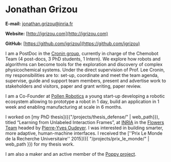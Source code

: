# Jonathan Grizou

**E-mail:** <a href="mailto:jonathan.grizou@inria.fr">jonathan.grizou@inria.fr</a>

**Website:** [http://jgrizou.com](http://jgrizou.com)

**GitHub:** [https://github.com/jgrizou](https://github.com/jgrizou)

<!-- I am an independent thinker capable of undertaking hard tasks without hesitation. I learn quickly new methodologies and I often put forward innovative ideas. -->

I am a PostDoc in the [Cronin group](http://www.chem.gla.ac.uk/cronin/), currently in charge of the Chemobot Team (4 post-docs, 3 PhD students, 1 Intern). We explore how robots and algorithms can become tools for the exploration and discovery of complex physicochemical systems. Under the direct supervision of Prof. Lee Cronin, my responsibilities are to: set-up, coordinate and meet the team agenda, supervise, guide and support team members, present and advertise work to stakeholders and visitors, paper and grant writing, paper review.

I am a Co-Founder at [Pollen Robotics](http://pollen-robotics.com/en/) a young start-up developing a robotic ecosystem allowing to prototype a robot in 1 day, build an application in 1 week and enabling manufacturing at scale in 6 months.

I worked on [my PhD thesis]({{"/projects/thesis_defense/" | web_path}}), titled “Learning from Unlabeled Interaction Frames”, at [INRIA](http://www.inria.fr/) in the [Flowers Team](http://flowers.inria.fr/) headed by [Pierre-Yves Oudeyer](http://www.pyoudeyer.com/). I was interested in building smarter, more adaptive, human-machine interfaces. I received the [''Prix Le Monde de la Recherche Universitaire'' 2015]({{ "/projects/prix_le_monde/" | web_path }}) for my thesis work.

I am also a maker and an active member of the [Poppy project](https://www.poppy-project.org/).


<!-- I am currently a PostDoc in the [Cronin group](http://www.chem.gla.ac.uk/cronin/). The group study the origins of life from different perspectives. I am particularly interested by the intersection of chemistry, robotics, and AI. We are currently studying [the properties of oil droplets as a function of their chemical composition via an automated evolutionary process](http://www.nature.com/ncomms/2014/141208/ncomms6571/full/ncomms6571.html). We are now exploring the open-ended exploration of such systems and the role of the environment as an experimental variable impacting the expression of physicochemical systems. -->
